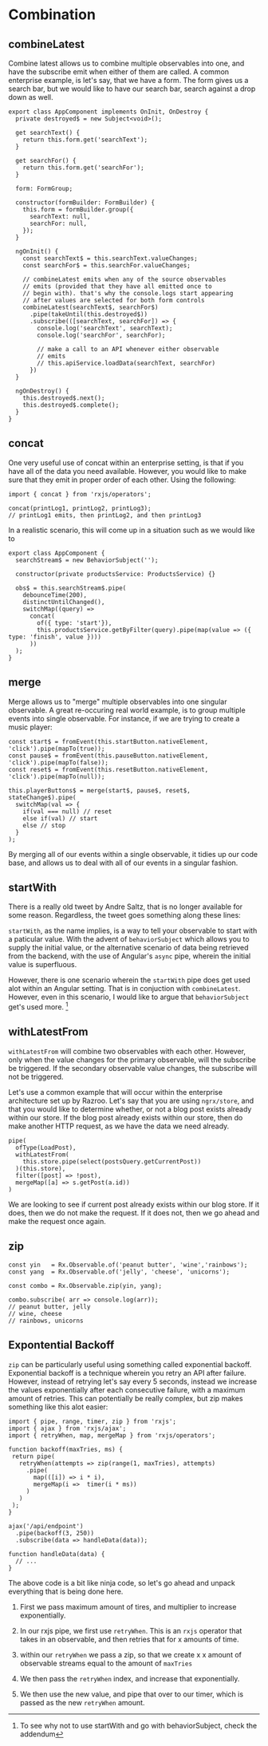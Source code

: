 Combination
===========

combineLatest
-------------

Combine latest allows us to combine multiple observables into one, and
have the subscribe emit when either of them are called. A common
enterprise example, is let's say, that we have a form. The form gives us
a search bar, but we would like to have our search bar, search against a
drop down as well.

``` {caption="search-form.component.ts"}
export class AppComponent implements OnInit, OnDestroy {
  private destroyed$ = new Subject<void>();

  get searchText() {
    return this.form.get('searchText');
  }

  get searchFor() {
    return this.form.get('searchFor');
  }

  form: FormGroup;

  constructor(formBuilder: FormBuilder) {
    this.form = formBuilder.group({
      searchText: null,
      searchFor: null,
    });
  }

  ngOnInit() {
    const searchText$ = this.searchText.valueChanges;
    const searchFor$ = this.searchFor.valueChanges;

    // combineLatest emits when any of the source observables
    // emits (provided that they have all emitted once to
    // begin with). that's why the console.logs start appearing
    // after values are selected for both form controls
    combineLatest(searchText$, searchFor$)
      .pipe(takeUntil(this.destroyed$))
      .subscribe(([searchText, searchFor]) => {
        console.log('searchText', searchText);
        console.log('searchFor', searchFor);

        // make a call to an API whenever either observable
        // emits
        // this.apiService.loadData(searchText, searchFor)
      })
  }

  ngOnDestroy() {
    this.destroyed$.next();
    this.destroyed$.complete();
  }
} 
```

concat
------

One very useful use of concat within an enterprise setting, is that if
you have all of the data you need available. However, you would like to
make sure that they emit in proper order of each other. Using the
following:

``` {caption="concat-example.ts"}
import { concat } from 'rxjs/operators';

concat(printLog1, printLog2, printLog3); 
// printLog1 emits, then printLog2, and then printLog3
```

In a realistic scenario, this will come up in a situation such as we
would like to

``` {caption="search-bar.component.ts"}
export class AppComponent {
  searchStream$ = new BehaviorSubject('');

  constructor(private productsService: ProductsService) {}

  obs$ = this.searchStream$.pipe(
    debounceTime(200),
    distinctUntilChanged(),
    switchMap((query) => 
      concat(
        of({ type: 'start'}),
        this.productsService.getByFilter(query).pipe(map(value => ({ type: 'finish', value })))
      ))
  );
}   
```

merge
-----

Merge allows us to \"merge\" multiple observables into one singular
observable. A great re-occuring real world example, is to group multiple
events into single observable. For instance, if we are trying to create
a music player:

``` {caption="player-buttons.component.ts"}
const start$ = fromEvent(this.startButton.nativeElement, 'click').pipe(mapTo(true));
const pause$ = fromEvent(this.pauseButton.nativeElement, 'click').pipe(mapTo(false));
const reset$ = fromEvent(this.resetButton.nativeElement, 'click').pipe(mapTo(null));

this.playerButtons$ = merge(start$, pause$, reset$, stateChange$).pipe(
  switchMap(val => {
    if(val === null) // reset 
    else if(val) // start
    else // stop
  }
);
```

By merging all of our events within a single observable, it tidies up
our code base, and allows us to deal with all of our events in a
singular fashion.

startWith
---------

There is a really old tweet by Andre Saltz, that is no longer available
for some reason. Regardless, the tweet goes something along these lines:

`startWith`, as the name implies, is a way to tell your observable to
start with a paticular value. With the advent of `behaviorSubject` which
allows you to supply the initial value, or the alternative scenario of
data being retrieved from the backend, with the use of Angular's `async`
pipe, wherein the initial value is superfluous.

However, there is one scenario wherein the `startWith` pipe does get
used alot within an Angular setting. That is in conjuction with
`combineLatest`. However, even in this scenario, I would like to argue
that `behaviorSubject` get's used more. [^1]

withLatestFrom
--------------

`withLatestFrom` will combine two observables with each other. However,
only when the value changes for the primary observable, will the
subscribe be triggered. If the secondary observable value changes, the
subscribe will not be triggered.

Let's use a common example that will occur within the enterprise
architecture set up by Razroo. Let's say that you are using
`ngrx/store`, and that you would like to determine whether, or not a
blog post exists already within our store. If the blog post already
exists within our store, then do make another HTTP request, as we have
the data we need already.

``` {caption="data-access-post.ts"}
pipe(
  ofType(LoadPost),
  withLatestFrom(
    this.store.pipe(select(postsQuery.getCurrentPost))
  )(this.store),
  filter([post] => !post),
  mergeMap([a] => s.getPost(a.id))
)
```

We are looking to see if current post already exists within our blog
store. If it does, then we do not make the request. If it does not, then
we go ahead and make the request once again.

zip
---

``` {caption="yin-yang.component.ts"}
const yin   = Rx.Observable.of('peanut butter', 'wine','rainbows');
const yang  = Rx.Observable.of('jelly', 'cheese', 'unicorns');

const combo = Rx.Observable.zip(yin, yang);

combo.subscribe( arr => console.log(arr));
// peanut butter, jelly
// wine, cheese
// rainbows, unicorns  
```

Expontential Backoff
--------------------

`zip` can be particularly useful using something called exponential
backoff. Exponential backoff is a technique wherein you retry an API
after failure. However, instead of retrying let's say every 5 seconds,
instead we increase the values exponentially after each consecutive
failure, with a maximum amount of retries. This can potentially be
really complex, but zip makes something like this alot easier:

    import { pipe, range, timer, zip } from 'rxjs';
    import { ajax } from 'rxjs/ajax';
    import { retryWhen, map, mergeMap } from 'rxjs/operators';

    function backoff(maxTries, ms) {
     return pipe(
       retryWhen(attempts => zip(range(1, maxTries), attempts)
         .pipe(
           map(([i]) => i * i),
           mergeMap(i =>  timer(i * ms))
         )
       )
     );
    }

    ajax('/api/endpoint')
      .pipe(backoff(3, 250))
      .subscribe(data => handleData(data));

    function handleData(data) {
      // ...
    }

The above code is a bit like ninja code, so let's go ahead and unpack
everything that is being done here.

1.  First we pass maximum amount of tires, and multiplier to increase
    exponentially.

2.  In our rxjs pipe, we first use `retryWhen`. This is an `rxjs`
    operator that takes in an observable, and then retries that for x
    amounts of time.

3.  within our `retryWhen` we pass a zip, so that we create x x amount
    of observable streams equal to the amount of `maxTries`

4.  We then pass the `retryWhen` index, and increase that exponentially.

5.  We then use the new value, and pipe that over to our timer, which is
    passed as the new `retryWhen` amount.

[^1]: To see why not to use startWith and go with behaviorSubject, check
    the addendum
